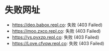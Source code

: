 # 失败网址
- https://deo.babox.repl.co: 失败 (403
Failed)
- https://moo.zxco.repl.co: 失败 (403
Failed)
- https://ys.pyxzp.repl.co: 失败 (403
Failed)
- https://Love.cfvqw.repl.co: 失败 (403
Failed)
